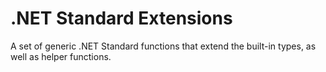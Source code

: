 # .NET Standard Extensions
A set of generic .NET Standard functions that extend the built-in types, as well as helper functions.
